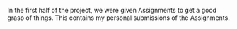 In the first half of the project, we were given Assignments to get a good grasp of things. This contains my personal submissions of the Assignments.


